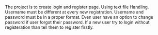 The project is to create login and register page.
Using text file Handling.
Username must be different at every new registration.
Username and password must be in a proper format.
Even user have an option to change password if user forgot their password.
If a new user try to login without registeration than tell them to register firstly.
